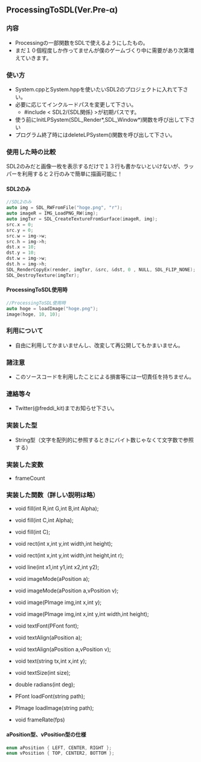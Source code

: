 ## ProcessingToSDL(Ver.Pre-α)
### 内容
- Processingの一部関数をSDLで使えるようにしたもの。
- まだ１０個程度しか作ってませんが僕のゲームづくり中に需要があり次第増えていきます。

### 使い方
- System.cppとSystem.hppを使いたいSDL2のプロジェクトに入れて下さい。
- 必要に応じてインクルードパスを変更して下さい。
  - #include < SDL2/{SDL関係} >が初期パスです。
- 使う前にInitLPSystem(SDL_Render*,SDL_Window*)関数を呼び出して下さい
- プログラム終了時にはdeleteLPSystem()関数を呼び出して下さい。

### 使用した時の比較
SDL2のみだと画像一枚を表示するだけで１３行も書かないといけないが、ラッパーを利用すると２行のみで簡単に描画可能に！
#### SDL2のみ
```cpp
//SDL2のみ
auto img = SDL_RWFromFile("hoge.png", "r");
auto imageR = IMG_LoadPNG_RW(img);
auto imgTxr = SDL_CreateTextureFromSurface(imageR, img);
src.x = 0;
src.y = 0;
src.w = img->w;
src.h = img->h;
dst.x = 10;
dst.y = 10;
dst.w = img->w;
dst.h = img->h;
SDL_RenderCopyEx(render, imgTxr, &src, &dst, 0 , NULL, SDL_FLIP_NONE);
SDL_DestroyTexture(imgTxr);
```
#### ProcessingToSDL使用時
```cpp
//ProcessingToSDL使用時
auto hoge = loadImage("hoge.png");
image(hoge, 10, 10);
```

### 利用について
- 自由に利用してかまいませんし、改変して再公開してもかまいません。

### 諸注意
- このソースコードを利用したことによる損害等には一切責任を持ちません。


### 連絡等々
- Twitter(@freddi_kit)までお知らせ下さい。

### 実装した型
- String型（文字を配列的に参照するときにバイト数じゃなくて文字数で参照する）

### 実装した変数
- frameCount

### 実装した関数（詳しい説明は略）
- void fill(int R,int G,int B,int Alpha);
- void fill(int C,int Alpha);
- void fill(int C);

- void rect(int x,int y,int width,int height);
- void rect(int x,int y,int width,int height,int r);

- void line(int x1,int y1,int x2,int y2);

- void imageMode(aPosition a);
- void imageMode(aPosition a,vPosition v);

- void image(PImage img,int x,int y);
- void image(PImage img,int x,int y,int width,int height);

- void textFont(PFont font);
- void textAlign(aPosition a);
- void textAlign(aPosition a,vPosition v);
- void text(string tx,int x,int y);
- void textSize(int size);

- double radians(int deg);
- PFont loadFont(string path);
- PImage loadImage(string path);
- void frameRate(fps)

#### aPosition型、vPosition型の仕様
```cpp
enum aPosition { LEFT, CENTER, RIGHT };
enum vPosition { TOP, CENTER2, BOTTOM };
```
